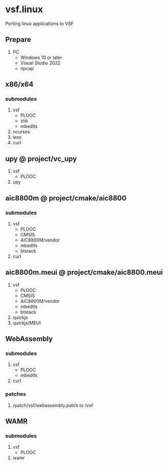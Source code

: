 # vsf.linux
Porting linux applications to VSF

## Prepare
1. PC
    - Windows 10 or later
    - Visual Studio 2022
    - npcap

## x86/x64
### submodules
1. vsf
    - PLOOC
    - zlib
    - mbedlts
2. ncurses
3. less
4. curl

## upy @ project/vc_upy
1. vsf
    - PLOOC
1. upy

## aic8800m @ project/cmake/aic8800
### submodules
1. vsf
    - PLOOC
    - CMSIS
    - AIC8800M/vendor
    - mbedtls
    - btstack
2. curl

## aic8800m.meui @ project/cmake/aic8800.meui
1. vsf
    - PLOOC
    - CMSIS
    - AIC8800M/vendor
    - mbedtls
    - btstack
2. quickjs
3. quickjs/MEUI

## WebAssembly
### submodules
1. vsf
   - PLOOC
   - mbedtls
2. curl
### patches
1. /patch/vsf/webassembly.patch to /vsf

## WAMR
### submodules
1. vsf
   - PLOOC
2. wamr
